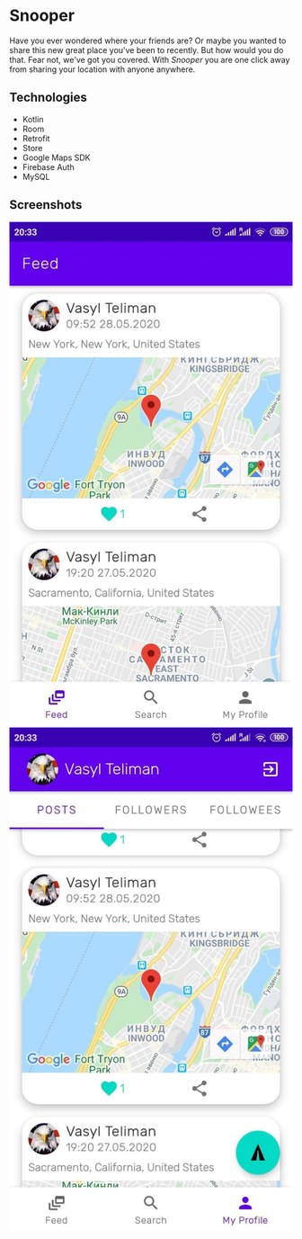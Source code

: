 # Snooper
Have you ever wondered where your friends are? Or maybe you wanted to share this new great place you've been to recently.
But how would you do that. Fear not, we've got you covered. With *Snooper* you are one click away from sharing your location with anyone anywhere.

## Technologies
* Kotlin
* Room
* Retrofit
* Store
* Google Maps SDK
* Firebase Auth
* MySQL

## Screenshots
![1](screenshots/1.jpg)
![2](screenshots/2.jpg)
